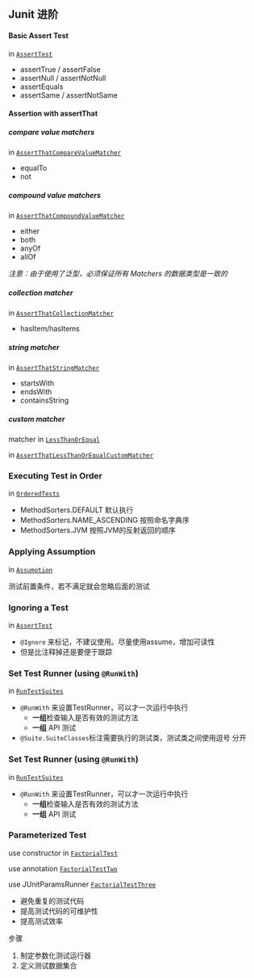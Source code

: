 ## Junit 进阶

#### Basic Assert Test 
in [`AssertTest`](https://github.com/InfiniteXyy/Test-Course-2018-autumn/blob/master/chapter03/src/test/java/main/AssertTest.java)
- assertTrue / assertFalse
- assertNull / assertNotNull
- assertEquals
- assertSame / assertNotSame


#### Assertion with assertThat
##### compare value matchers
in [`AssertThatCompareValueMatcher`](https://github.com/InfiniteXyy/Test-Course-2018-autumn/blob/master/chapter03/src/test/java/main/AssertThatCompareValueMatcher.java)
- equalTo
- not

##### compound value matchers
in [`AssertThatCompoundValueMatcher`](https://github.com/InfiniteXyy/Test-Course-2018-autumn/blob/master/chapter03/src/test/java/main/AssertThatCompoundValueMatcher.java)

- either
- both
- anyOf
- allOf

*注意：由于使用了泛型，必须保证所有 Matchers 的数据类型是一致的*

##### collection matcher
in [`AssertThatCollectionMatcher`](https://github.com/InfiniteXyy/Test-Course-2018-autumn/blob/master/chapter03/src/test/java/main/AssertThatCollectionMatcher.java)

- hasItem/hasItems

##### string matcher
in [`AssertThatStringMatcher`](https://github.com/InfiniteXyy/Test-Course-2018-autumn/blob/master/chapter03/src/test/java/main/AssertThatStringMatcher.java)

- startsWith
- endsWith
- containsString

##### custom matcher
matcher in [`LessThanOrEqual`](https://github.com/InfiniteXyy/Test-Course-2018-autumn/blob/master/chapter03/src/test/java/main/LessThanOrEqual.java)

in [`AssertThatLessThanOrEqualCustomMatcher`](https://github.com/InfiniteXyy/Test-Course-2018-autumn/blob/master/chapter03/src/test/java/main/AssertThatLessThanOrEqualCustomMatcher.java)


### Executing Test in Order
in [`OrderedTests`](https://github.com/InfiniteXyy/Test-Course-2018-autumn/blob/master/chapter03/src/test/java/main/OrderedTests.java)

- MethodSorters.DEFAULT 默认执行
- MethodSorters.NAME_ASCENDING 按照命名字典序
- MethodSorters.JVM 按照JVM的反射返回的顺序


### Applying Assumption
in [`Assumption`](https://github.com/InfiniteXyy/Test-Course-2018-autumn/blob/master/chapter03/src/test/java/main/Assumption.java)

测试前置条件，若不满足就会忽略后面的测试

### Ignoring a Test
in [`AssertTest`](https://github.com/InfiniteXyy/Test-Course-2018-autumn/blob/master/chapter03/src/test/java/main/AssertTest.java)

- `@Ignore` 来标记，不建议使用。尽量使用assume，增加可读性
- 但是比注释掉还是要便于跟踪

### Set Test Runner (using `@RunWith`)
in [`RunTestSuites`](https://github.com/InfiniteXyy/Test-Course-2018-autumn/blob/master/chapter03/src/test/java/main/RunTestSuites.java)

- `@RunWith` 来设置TestRunner，可以才一次运行中执行
  - **一组**检查输入是否有效的测试方法
  - **一组** API 测试
- `@Suite.SuiteClasses`标注需要执行的测试类，测试类之间使用逗号 分开

### Set Test Runner (using `@RunWith`)
in [`RunTestSuites`](https://github.com/InfiniteXyy/Test-Course-2018-autumn/blob/master/chapter03/src/test/java/main/RunTestSuites.java)

- `@RunWith` 来设置TestRunner，可以才一次运行中执行
  - **一组**检查输入是否有效的测试方法
  - **一组** API 测试
  
### Parameterized Test
use constructor in [`FactorialTest`](https://github.com/InfiniteXyy/Test-Course-2018-autumn/blob/master/chapter03/src/test/java/course/FactorialTest.java)

use annotation [`FactorialTestTwo`](https://github.com/InfiniteXyy/Test-Course-2018-autumn/blob/master/chapter03/src/test/java/course/FactorialTestTwo.java)

use JUnitParamsRunner [`FactorialTestThree`](https://github.com/InfiniteXyy/Test-Course-2018-autumn/blob/master/chapter03/src/test/java/course/FactorialTestThree.java)

- 避免重复的测试代码
- 提高测试代码的可维护性
- 提高测试效率

步骤
1. 制定参数化测试运行器
1. 定义测试数据集合
